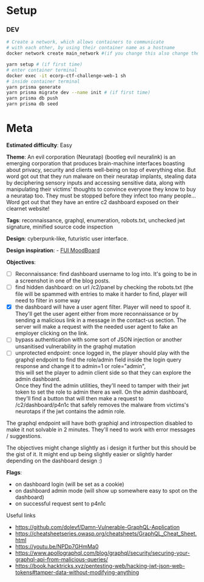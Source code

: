 
# Setup
### DEV
```bash
# Create a network, which allows containers to communicate
# with each other, by using their container name as a hostname
docker network create main_network #(if you change this also change the name in the Dockerfiles)

yarn setup # (if first time)
# enter container terminal
docker exec -it ecorp-ctf-challenge-web-1 sh
# inside container terminal
yarn prisma generate
yarn prisma migrate dev --name init # (if first time)
yarn prisma db push
yarn prisma db seed
```

# Meta

**Estimated difficulty**: Easy

**Theme**: An evil corporation (Neuratap) (bootleg evil neuralink) is an emerging corporation that produces brain-machine interfaces boasting about privacy, security and clients well-being on top of everything else.
    But word got out that they run malware on their neuratap implants, stealing data by deciphering sensory inputs and accessing sensitive data,
    along with manipulating their victims' thoughts to convince everyone they know to buy a neuratap too. They must be stopped before they infect too many people... Word got out that they have an entire c2 dashboard exposed on their clearnet website!


**Tags**: reconnaissance, graphql, enumeration, robots.txt, unchecked jwt signature, minified source code inspection

**Design**: cyberpunk-like, futuristic user interface.

**Design inspiration**: 
    - [FUI MoodBoard](https://www.behance.net/collection/203026051/FUI)

**Objectives**:
- [ ] Reconnaissance: find dashboard username to log into. It's going to be in a screenshot in one of the blog posts.
- [ ] find hidden dashboard: on url /c2/panel by checking the robots.txt (the file will be spammed with entries to make it harder to find, player will need to filter in some way
- [x] the dashboard will have a user agent filter. Player will need to spoof it. They'll get the user agent either from more reconnaissance or by sending a malicious link in a message in the contact-us section.
  The server will make a request with the needed user agent to fake an employer clicking on the link.
- [ ] bypass authentication with some sort of JSON injection or another unsanitised vulnerability in the graphql mutation
- [ ] unprotected endpoint: once logged in, the player should play with the graphql endpoint to find the role/admin field inside the login query response and change it to admin=1 or role="admin",<br/>
  this will set the player to admin client side so that they can explore the admin dashboard.<br/> Once they find the admin utilities, they'll need to tamper with their jwt token to set the role to admin there as well.
  On the admin dashboard, they'll find a button that will then make a request to /c2/dashboard/p4n1c that safely removes the malware from victims's neurotaps if the jwt contains the admin role.

The graphql endpoint will have both graphiql and introspection disabled to make it not solvable in 2 minutes. They'll need to work with error messages / suggestions.

The objectives might change slightly as i design it further but this should be the gist of it. It might end up being slightly easier or slightly harder depending on the dashboard design :)

**Flags**:
- on dashboard login (will be set as a cookie)
- on dashboard admin mode (will show up somewhere easy to spot on the dashboard)
- on successful request sent to p4n1c

Useful links
- https://github.com/dolevf/Damn-Vulnerable-GraphQL-Application
- https://cheatsheetseries.owasp.org/cheatsheets/GraphQL_Cheat_Sheet.html
- https://youtu.be/NPDp7GHmMa0
- https://www.apollographql.com/blog/graphql/security/securing-your-graphql-api-from-malicious-queries/
- https://book.hacktricks.xyz/pentesting-web/hacking-jwt-json-web-tokens#tamper-data-without-modifying-anything
